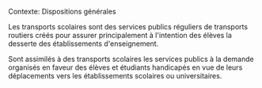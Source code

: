 Contexte: Dispositions générales

Les transports scolaires sont des services publics réguliers de transports routiers créés pour assurer principalement à l'intention des élèves la desserte des établissements d'enseignement.

Sont assimilés à des transports scolaires les services publics à la demande organisés en faveur des élèves et étudiants handicapés en vue de leurs déplacements vers les établissements scolaires ou universitaires.